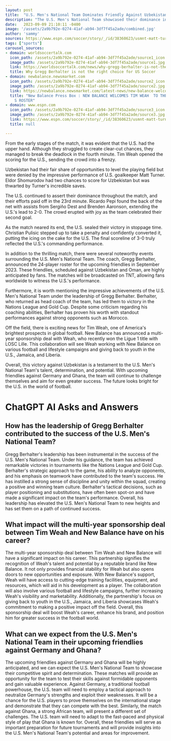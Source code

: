 ```yaml
---
layout: post
title:  "U.S. Men's National Team Dominates Friendly Against Uzbekistan with a Commanding Performance"
description: "The U.S. Men's National Team showcased their dominance in a thrilling friendly match against Uzbekistan, securing a comfortable victory with a final score of 3-0."
date:   2023-09-09 21:10:11 -0400
image: '/assets/2a9b792e-0274-41af-ab94-3df7f45a2ade/combined.jpg'
author: 'sammy'
sources: https://www.espn.com/soccer/story/_/id/38360623/usmnt-matt-turner-8-10-christian-pulisic-folarin-balogun-struggle-3-0-win https://ussoccerplayers.com/schedule-usmnt-soccer https://www.sofascore.com/team/football/uzbekistan/4723 https://worldsoccertalk.com/news/why-gregg-berhalter-is-not-the-right-choice-for-us-soccer-20230618-WST-438157.html https://newbalance.newsmarket.com/latest-news/new-balance-welcomes-tim-weah--to-the-brand-s-roster/s/ecf44b6a-61fd-44a9-8590-35596579e01b
tags: ["sports"]
carousel_sources:
- domain: worldsoccertalk.com
  icon_path: /assets/2a9b792e-0274-41af-ab94-3df7f45a2ade/source1_icon.jpg
  image_path: /assets/2a9b792e-0274-41af-ab94-3df7f45a2ade/source1.jpg
  link: https://worldsoccertalk.com/news/why-gregg-berhalter-is-not-the-right-choice-for-us-soccer-20230618-WST-438157.html
  title: Why Gregg Berhalter is not the right choice for US Soccer
- domain: newbalance.newsmarket.com
  icon_path: /assets/2a9b792e-0274-41af-ab94-3df7f45a2ade/source2_icon.jpg
  image_path: /assets/2a9b792e-0274-41af-ab94-3df7f45a2ade/source2.jpg
  link: https://newbalance.newsmarket.com/latest-news/new-balance-welcomes-tim-weah--to-the-brand-s-roster/s/ecf44b6a-61fd-44a9-8590-35596579e01b
  title: "New Balance Press Box : NEW BALANCE WELCOMES TIM WEAH  TO THE BRAND\u2019\
    S ROSTER"
- domain: www.espn.com
  icon_path: /assets/2a9b792e-0274-41af-ab94-3df7f45a2ade/source3_icon.jpg
  image_path: /assets/2a9b792e-0274-41af-ab94-3df7f45a2ade/source3.jpg
  link: https://www.espn.com/soccer/story/_/id/38360623/usmnt-matt-turner-8-10-christian-pulisic-folarin-balogun-struggle-3-0-win
  title: null

---
```


From the early stages of the match, it was evident that the U.S. had the upper hand. Although they struggled to create clear-cut chances, they managed to break the deadlock in the fourth minute. Tim Weah opened the scoring for the U.S., sending the crowd into a frenzy.

Uzbekistan had their fair share of opportunities to level the playing field but were denied by the impressive performance of U.S. goalkeeper Matt Turner. Eldor Shomurodov had two chances to score for Uzbekistan but was thwarted by Turner's incredible saves.

The U.S. continued to assert their dominance throughout the match, and their efforts paid off in the 23rd minute. Ricardo Pepi found the back of the net with assists from Sergiño Dest and Brenden Aaronson, extending the U.S.'s lead to 2-0. The crowd erupted with joy as the team celebrated their second goal.

As the match neared its end, the U.S. sealed their victory in stoppage time. Christian Pulisic stepped up to take a penalty and confidently converted it, putting the icing on the cake for the U.S. The final scoreline of 3-0 truly reflected the U.S.'s commanding performance.

In addition to the thrilling match, there were several noteworthy events surrounding the U.S. Men's National Team. The coach, Gregg Berhalter, announced the 24-player roster for the upcoming friendlies in September 2023. These friendlies, scheduled against Uzbekistan and Oman, are highly anticipated by fans. The matches will be broadcasted on TNT, allowing fans worldwide to witness the U.S.'s performance.

Furthermore, it is worth mentioning the impressive achievements of the U.S. Men's National Team under the leadership of Gregg Berhalter. Berhalter, who returned as head coach of the team, has led them to victory in the Nations League and Gold Cup. Despite some criticism regarding his coaching abilities, Berhalter has proven his worth with standout performances against strong opponents such as Morocco.

Off the field, there is exciting news for Tim Weah, one of America's brightest prospects in global football. New Balance has announced a multi-year sponsorship deal with Weah, who recently won the Ligue 1 title with LOSC Lille. This collaboration will see Weah working with New Balance on various football and lifestyle campaigns and giving back to youth in the U.S., Jamaica, and Liberia.

Overall, this victory against Uzbekistan is a testament to the U.S. Men's National Team's talent, determination, and potential. With upcoming friendlies against Germany and Ghana, the team will continue to challenge themselves and aim for even greater success. The future looks bright for the U.S. in the world of football.


# ChatGPT AI Asks and Answers
## How has the leadership of Gregg Berhalter contributed to the success of the U.S. Men's National Team?
Gregg Berhalter's leadership has been instrumental in the success of the U.S. Men's National Team. Under his guidance, the team has achieved remarkable victories in tournaments like the Nations League and Gold Cup. Berhalter's strategic approach to the game, his ability to analyze opponents, and his emphasis on teamwork have contributed to the team's success. He has instilled a strong sense of discipline and unity within the squad, creating a positive and winning team culture. Berhalter's tactical decisions, such as player positioning and substitutions, have often been spot-on and have made a significant impact on the team's performance. Overall, his leadership has elevated the U.S. Men's National Team to new heights and has set them on a path of continued success.

## What impact will the multi-year sponsorship deal between Tim Weah and New Balance have on his career?
The multi-year sponsorship deal between Tim Weah and New Balance will have a significant impact on his career. This partnership signifies the recognition of Weah's talent and potential by a reputable brand like New Balance. It not only provides financial stability for Weah but also opens doors to new opportunities and exposure. With New Balance's support, Weah will have access to cutting-edge training facilities, equipment, and resources, which will aid in his development as a player. The collaboration will also involve various football and lifestyle campaigns, further increasing Weah's visibility and marketability. Additionally, the partnership's focus on giving back to youth in the U.S., Jamaica, and Liberia showcases Weah's commitment to making a positive impact off the field. Overall, this sponsorship deal will boost Weah's career, enhance his brand, and position him for greater success in the football world.

## What can we expect from the U.S. Men's National Team in their upcoming friendlies against Germany and Ghana?
The upcoming friendlies against Germany and Ghana will be highly anticipated, and we can expect the U.S. Men's National Team to showcase their competitive spirit and determination. These matches will provide an opportunity for the team to test their skills against formidable opponents and gain valuable experience. Against Germany, a traditional football powerhouse, the U.S. team will need to employ a tactical approach to neutralize Germany's strengths and exploit their weaknesses. It will be a chance for the U.S. players to prove themselves on the international stage and demonstrate that they can compete with the best. Similarly, the match against Ghana, a strong African team, will present a different set of challenges. The U.S. team will need to adapt to the fast-paced and physical style of play that Ghana is known for. Overall, these friendlies will serve as important preparation for future tournaments and will provide insights into the U.S. Men's National Team's potential and areas for improvement.

